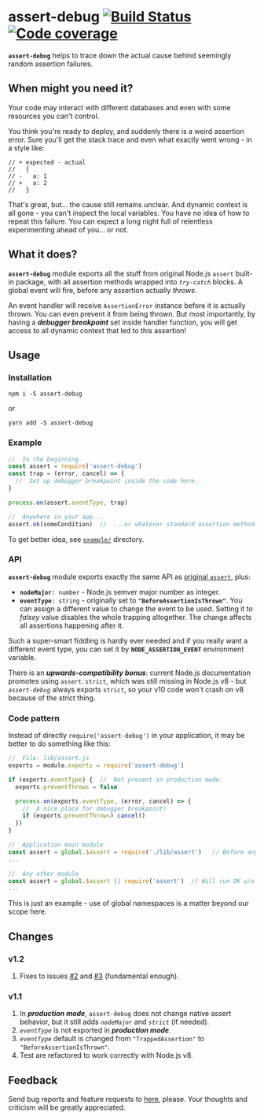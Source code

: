 # assert-debug [![Build Status](https://travis-ci.org/valango/assert-debug.svg?branch=master)](https://travis-ci.org/valango/assert-debug) [![Code coverage](https://codecov.io/gh/valango/assert-debug/branch/master/graph/badge.svg)](https://codecov.io/gh/valango/assert-debug)

**`assert-debug`** helps to trace down the actual cause behind seemingly random assertion failures.

## When might you need it?
Your code may interact with different databases and even with some resources you can't control.

You think you're ready to deploy, and suddenly there is a weird assertion error.
Sure you'll get the stack trace and even what exactly went wrong - in a style like:
```
// + expected - actual
//   {
// -   a: 1
// +   a: 2
//   }

```
That's great, but... the cause still remains unclear. And dynamic context is all gone -
you can't inspect the local variables. You have no idea of how to repeat this failure.
You can expect a long night full of relentless experimenting ahead of you... or not.

## What it does?
**`assert-debug`** module exports all the stuff from original Node.js `assert`
built-in package, with all assertion methods wrapped into _`try-catch`_ blocks.
A global event will fire, before any assertion actually _throws_.

An event handler will receive `AssertionError` instance
before it is actually thrown. You can even prevent it from being thrown.
But most importantly, by having a **_debugger breakpoint_** set inside handler function,
you will get access to all dynamic context that led to this assertion!

## Usage
### Installation
   `npm i -S assert-debug`
   
   or
   
   `yarn add -S assert-debug`

### Example
```javascript
//  In the beginning
const assert = require('assert-debug')
const trap = (error, cancel) => {
  //  Set up debugger breakpoint inside the code here.
}

process.on(assert.eventType, trap)

//  Anywhere in your app...
assert.ok(someCondition)  //  ...or whatever standard assertion method.

```
To get better idea, see [`example/`](https://github.com/valango/assert-debug/tree/master/example) directory.
### API
**`assert-debug`** module exports exactly the same API as
[original `assert`](https://nodejs.org/dist/latest-v10.x/docs/api/assert.html), plus:

* **`nodeMajor`**`: number` - Node.js semver major number as integer.
* **`eventType`**`: string` - originally set to **`"BeforeAssertionIsThrown"`**.
You can assign a different value to change the event to be used. Setting it to _falsey_ value
disables the whole trapping altogether. The change affects all assertions happening after it.

Such a super-smart fiddling is hardly ever needed and if you really want a different event type,
you can set it by **`NODE_ASSERTION_EVENT`** environment variable.

There is an **_upwards-compatibility bonus_**: current Node.js documentation promotes using `assert.strict`,
which was still missing in Node.js v8 - but _`assert-debug`_ always exports `strict`, so your v10 code won't
crash on v8 because of the _strict_ thing.

### Code pattern
Instead of directly `require('assert-debug')` in your application, it may be better to do something like this:

```javascript
//  File: lib/assert.js
exports = module.exports = require('assert-debug')

if (exports.eventType) {  //  Not present in production mode.
  exports.preventThrows = false

  process.on(exports.eventType, (error, cancel) => {
    //  A nice place for debugger breakpoint!
    if (exports.preventThrows) cancel()
  })
}

//  Application main module
const assert = global.$assert = require('./lib/assert')   // Before any other modules.
...

//  Any other module
const assert = global.$assert || require('assert')  // Will run OK w/o this package too.
...
```
This is just an example - use of global namespaces is a matter beyond our scope here.

## Changes
### v1.2
1. Fixes to issues [#2](https://github.com/valango/assert-debug/issues/2)
and [#3](https://github.com/valango/assert-debug/issues/3) (fundamental enough).
### v1.1
1. In **_production mode_**, `assert-debug` does not change native assert behavior,
but it still adds _`nodeMajor`_ and _`strict`_ (if needed).
1. _`eventType`_ is not exported in **_production mode_**.
1. _`eventType`_ default is changed from `"TrappedAssertion"` to `"BeforeAssertionIsThrown"`.
1. Test are refactored to work correctly with Node.js v8.

## Feedback
Send bug reports and feature requests to [here](https://github.com/valango/assert-debug/issues), please.
Your thoughts and criticism will be greatly appreciated.
